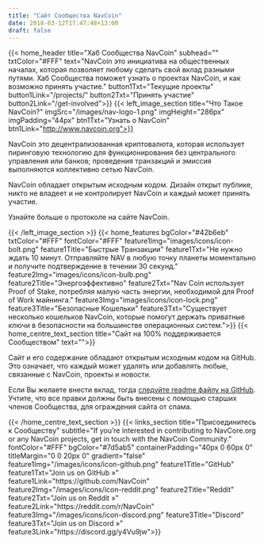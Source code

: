 ```yaml
---
title: "Сайт Сообщества NavCoin"
date: 2018-03-12T17:47:48+13:00
draft: false
---
```

{{< home_header
    title="Хаб Сообщества NavCoin"
    subhead=""
    txtColor="#FFF"
    text="NavCoin это инициатива на общественных началах, которая позволяет любому сделать свой вклад разными путями. Хаб Сообщества поможет узнать о проектах NavCoin, и как возможно принять участие."
    button1Txt="Текущие проекты"
    button1Link="/projects/"
    button2Txt="Принять участие"
    button2Link="/get-involved">}}
{{< left_image_section
    title="Что Такое NavCoin?"
    imgSrc="/images/nav-logo-1.png"
    imgHeight="286px"
    imgPadding="44px"
    btn1Txt="Узнать о NavCoin"
    btn1Link="http://www.navcoin.org">}}
    <p>NavCoin это децентрализованная криптовалюта, которая использует пиринговую технологию для функционирования без центрального управления или банков; проведения транзакций и эмиссия выполняются коллективно сетью NavCoin.</p>
    <p>NavCoin обладает открытым исходным кодом. Дизайн открыт публике, никто не владеет и не контролирует NavCoin и каждый может принять участие.</p>
    <p>Узнайте больше о протоколе на сайте NavCoin.</p>
{{< /left_image_section >}}
{{< home_features
    bgColor="#42b6eb"
    txtColor="#FFF"
    fontColor="#FFF"
    feature1Img="images/icons/icon-bolt.png"
    feature1Title="Быстрые Транзакции"
    feature1Txt="Не нужно ждать 10 минут. Отправляйте NAV в любую точку планеты моментально и получите подтверждение в течении 30 секунд."
    feature2Img="images/icons/icon-bulb.png"
    feature2Title="Энергоэффективно"
    feature2Txt="Nav Coin использует Proof of Stake, потребляя малую часть энергии, необходимой для Proof of Work майнинга."
    feature3Img="images/icons/icon-lock.png"
    feature3Title="Безопасные Кошельки"
    feature3Txt="Существует несколько кошельков NavCoin, которые помогут держать приватные ключи в безопасности на большинстве операционных систем.">}}
{{< home_centre_text_section
    title="Сайт на 100% поддерживается Сообществом"
    text="">}}
<p> Сайт и его содержание обладают открытым исходным кодом на GitHub. Это означает, что каждый может удалять или добавлять любые, связанные с NavCoin, проекты и новости.
<p> Если Вы желаете внести вклад, тогда <a href="https://github.com/NAVCoin/nav-community-site">следуйте readme файлу на GitHub</a>. Учтите, что все правки должны быть внесены с помощью старших членов Сообщества, для ограждения сайта от спама.</p>
{{< /home_centre_text_section >}}
{{< links_section
    title="Присоединитесь к Сообществу"
    subtitle="If you’re interested in contributing to NavCore.org or any NavCoin projects, get in touch with the NavCoin Community."
    fontColor="#FFF"
    bgColor="#7d5ab5"
    containerPadding="40px 0 60px 0"
    titleMargin="0 0 20px 0"
    gradient="false"
    feature1Img="/images/icons/icon-github.png"
    feature1Title="GitHub"
    feature1Txt="Join us on GitHub »"
    feature1Link="https://github.com/NavCoin"
    feature2Img="/images/icons/icon-reddit.png"
    feature2Title="Reddit"
    feature2Txt="Join us on Reddit »"
    feature2Link="https://reddit.com/r/NavCoin"
    feature3Img="/images/icons/icon-discord.png"
    feature3Title="Discord"
    feature3Txt="Join us on Discord »"
    feature3Link="https://discord.gg/y4Vu9jw">}}
